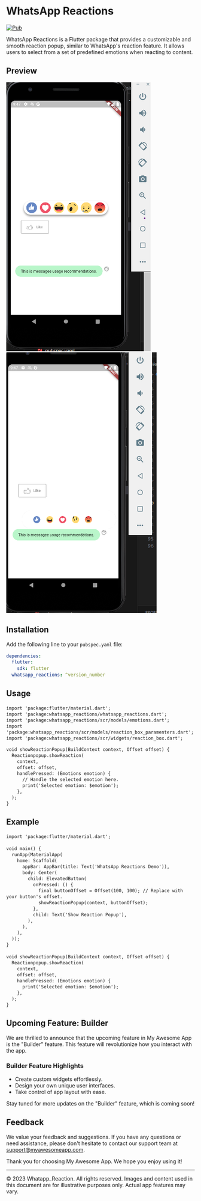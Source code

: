 # WhatsApp Reactions

[![Pub](https://img.shields.io/pub/v/whatsapp_reactions.svg)](https://pub.dev/packages/whatsapp_reactions)

WhatsApp Reactions is a Flutter package that provides a customizable and smooth reaction popup, similar to WhatsApp's reaction feature. It allows users to select from a set of predefined emotions when reacting to content.

## Preview

![Preview 1](https://github.com/kapilsharma-gts/whatsapp_reactions/blob/main/appscreenshots/new%20animation%20.png?raw=true)
![Preview 2](https://github.com/kapilsharma-gts/whatsapp_reactions/blob/main/appscreenshots/new%20iconm.png?raw=true)

<!-- Animation using gft builder - Coming Soon -->

## Installation

Add the following line to your `pubspec.yaml` file:

```yaml
dependencies:
  flutter:
    sdk: flutter
  whatsapp_reactions: ^version_number
```

## Usage

```
import 'package:flutter/material.dart';
import 'package:whatsapp_reactions/whatsapp_reactions.dart';
import 'package:whatsapp_reactions/scr/models/emotions.dart';
import 'package:whatsapp_reactions/scr/models/reaction_box_paramenters.dart';
import 'package:whatsapp_reactions/scr/widgets/reaction_box.dart';

```

```
void showReactionPopup(BuildContext context, Offset offset) {
  Reactionpopup.showReaction(
    context,
    offset: offset,
    handlePressed: (Emotions emotion) {
      // Handle the selected emotion here.
      print('Selected emotion: $emotion');
    },
  );
}

```

## Example

```
import 'package:flutter/material.dart';

void main() {
  runApp(MaterialApp(
    home: Scaffold(
      appBar: AppBar(title: Text('WhatsApp Reactions Demo')),
      body: Center(
        child: ElevatedButton(
          onPressed: () {
            final buttonOffset = Offset(100, 100); // Replace with your button's offset.
            showReactionPopup(context, buttonOffset);
          },
          child: Text('Show Reaction Popup'),
        ),
      ),
    ),
  ));
}

void showReactionPopup(BuildContext context, Offset offset) {
  Reactionpopup.showReaction(
    context,
    offset: offset,
    handlePressed: (Emotions emotion) {
      print('Selected emotion: $emotion');
    },
  );
}
```

## Upcoming Feature: Builder

We are thrilled to announce that the upcoming feature in My Awesome App is the "Builder" feature. This feature will revolutionize how you interact with the app.

### Builder Feature Highlights

- Create custom widgets effortlessly.
- Design your own unique user interfaces.
- Take control of app layout with ease.

Stay tuned for more updates on the "Builder" feature, which is coming soon!

## Feedback

We value your feedback and suggestions. If you have any questions or need assistance, please don't hesitate to contact our support team at support@myawesomeapp.com.

Thank you for choosing My Awesome App. We hope you enjoy using it!

---

© 2023 Whatapp_Reaction. All rights reserved. Images and content used in this document are for illustrative purposes only. Actual app features may vary.
